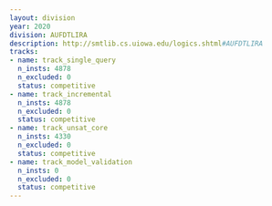 ```yaml
---
layout: division
year: 2020
division: AUFDTLIRA
description: http://smtlib.cs.uiowa.edu/logics.shtml#AUFDTLIRA
tracks:
- name: track_single_query
  n_insts: 4878
  n_excluded: 0
  status: competitive
- name: track_incremental
  n_insts: 4878
  n_excluded: 0
  status: competitive
- name: track_unsat_core
  n_insts: 4330
  n_excluded: 0
  status: competitive
- name: track_model_validation
  n_insts: 0
  n_excluded: 0
  status: competitive
---
```


